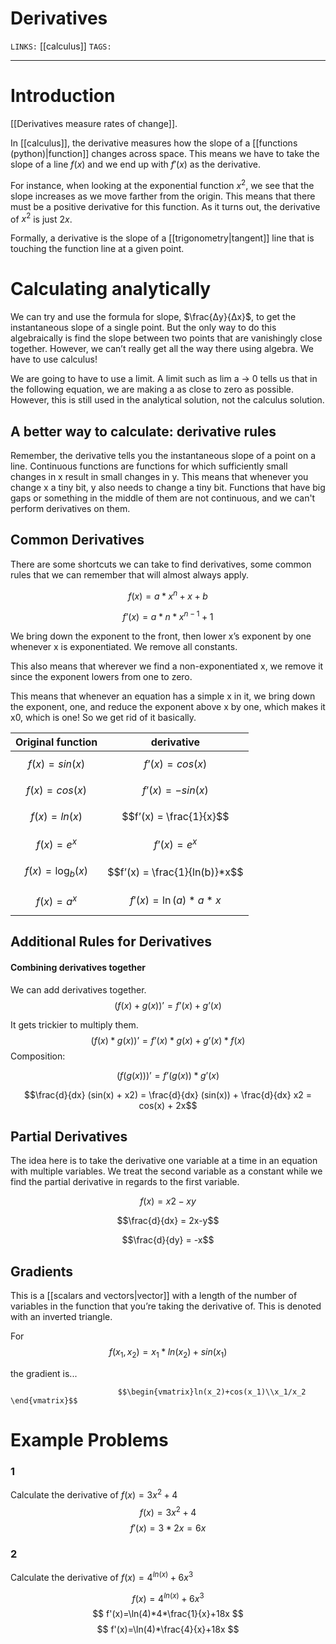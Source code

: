 # Derivatives
`LINKS:` [[calculus]]
`TAGS:` 

---
# Introduction
[[Derivatives measure rates of change]]. 

In [[calculus]], the derivative measures how the slope of a [[functions (python)|function]] changes across space. This means we have to take the slope of a line $f(x)$ and we end up with $f'(x)$ as the derivative. 

For instance, when looking at the exponential function $x^2$, we see that the slope increases as we move farther from the origin. This means that there must be a positive derivative for this function. As it turns out, the derivative of $x^2$ is just $2x$. 

Formally, a derivative is the slope of a [[trigonometry|tangent]] line that is touching the function line at a given point.

# Calculating analytically
We can try and use the formula for slope, $\frac{Δy}{Δx}$, to get the instantaneous slope of a single point. But the only way to do this algebraically is find the slope between two points that are vanishingly close together. However, we can’t really get all the way there using algebra. We have to use calculus!

We are going to have to use a limit. A limit such as lim a -> 0 tells us that in the following equation, we are making a as close to zero as possible. However, this is still used in the analytical solution, not the calculus solution. 

## A better way to calculate: derivative rules
Remember, the derivative tells you the instantaneous slope of a point on a line. 
Continuous functions are functions for which sufficiently small changes in x result in small changes in y. This means that whenever you change x a tiny bit, y also needs to change a tiny bit. Functions that have big gaps or something in the middle of them are not continuous, and we can't perform derivatives on them. 

## Common Derivatives
There are some shortcuts we can take to find derivatives, some common rules that we can remember that will almost always apply. 

$$f(x) = a*x^n +x+b $$

$$f’(x) = a*n*x^{n-1}+1$$

We bring down the exponent to the front, then lower x’s exponent by one whenever x is exponentiated. We remove all constants. 

This also means that wherever we find a non-exponentiated x, we remove it since the exponent lowers from one to zero.

This means that whenever an equation has a simple x in it, we bring down the exponent, one, and reduce the exponent above x by one, which makes it x0, which is one! So we get rid of it basically. 

| Original function    | derivative                    |
| -------------------- | ----------------------------- |
| $$f(x) = sin(x)$$    | $$f’(x) = cos(x)$$            |
| $$f(x) = cos(x)$$    | $$f’(x) = -sin(x)$$           |
| $$f(x) = ln(x)$$     | $$f’(x) = \frac{1}{x}$$       |
| $$f(x) = e^x$$       | $$f’(x) = e^x$$               |
| $$f(x) = \log_b(x)$$ | $$f’(x) = \frac{1}{ln(b)}*x$$ |
| $$f(x) = a^x$$       | $$f'(x) = \ln(a) * a*x$$      | 

## Additional Rules for Derivatives
#### Combining derivatives together
We can add derivatives together.
$$(f(x) + g(x))’ = f’(x) + g’(x)$$

It gets trickier to multiply them.  
$$(f(x) * g(x))’ = f’(x) * g(x) + g’(x) * f(x)$$
Composition: 

$$(f(g(x)))’ =  f’(g(x)) * g’(x)$$

$$\frac{d}{dx} (sin(x) + x2) = \frac{d}{dx} (sin(x)) + \frac{d}{dx} x2 = cos(x) + 2x$$

## Partial Derivatives
The idea here is to take the derivative one variable at a time in an equation with multiple variables. We treat the second variable as a constant while we find the partial derivative in regards to the first variable. 

$$f(x) = x2 - xy$$

$$\frac{d}{dx} = 2x-y$$

$$\frac{d}{dy} = -x$$

## Gradients
This is a [[scalars and vectors|vector]] with a length of the number of variables in the function that you’re taking the derivative of. This is denoted with an inverted triangle. 

For $$f(x_1,x_2) = x_1 * ln(x_2) + sin(x_1)$$

the gradient is...
							
							$$\begin{vmatrix}ln(x_2)+cos(x_1)\\x_1/x_2 \end{vmatrix}$$

# Example Problems
### 1
Calculate the derivative of $f(x) =3x^2+4$
$$
f(x)=3x^2+4
$$
$$
f'(x)=3*2x=6x
$$
### 2
Calculate the derivative of $f(x)=4^{ln(x)}+6x^3$

$$
f(x)=4^{ln(x)}+6x^3
$$
$$
f'(x)=\ln(4)*4*\frac{1}{x}+18x
$$
$$
f'(x)=\ln(4)*\frac{4}{x}+18x
$$